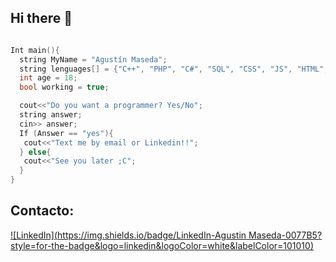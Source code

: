 ## Hi there 👋

```c++

Int main(){
  string MyName = "Agustín Maseda";
  string lenguages[] = {"C++", "PHP", "C#", "SQL", "CSS", "JS", "HTML", "Arduino"};
  int age = 18;
  bool working = true;

  cout<<"Do you want a programmer? Yes/No";
  string answer;
  cin>> answer;
  If (Answer == "yes"){
   cout<<"Text me by email or Linkedin!!";
  } else{
   cout<<"See you later ;C";
  }
}

```


## Contacto:

[![LinkedIn](https://img.shields.io/badge/LinkedIn-Agustin Maseda-0077B5?style=for-the-badge&logo=linkedin&logoColor=white&labelColor=101010)](https://www.linkedin.com/in/agust%C3%ADn-maseda-475a9525a/)
